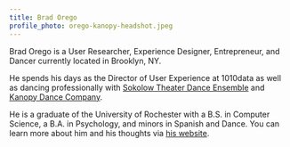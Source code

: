 ```yaml
---
title: Brad Orego
profile_photo: orego-kanopy-headshot.jpeg
---
```

Brad Orego is a User Researcher, Experience Designer, Entrepreneur, and Dancer currently located in Brooklyn, NY. 

He spends his days as the Director of User Experience at 1010data as well as dancing professionally with <a href="https://sokolowtheatredance.org">Sokolow Theater Dance Ensemble</a> and <a href="https://kanopydance.org">Kanopy Dance Company</a>. 

He is a graduate of the University of Rochester with a B.S. in Computer Science, a B.A. in Psychology, and minors in Spanish and Dance. 
 You can learn more about him and his thoughts via <a href="https://bradorego.com">his website</a>.
